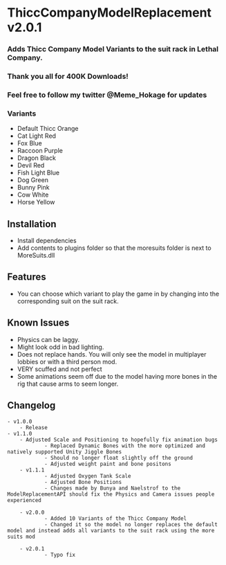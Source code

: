 # ThiccCompanyModelReplacement v2.0.1
### Adds Thicc Company Model Variants to the suit rack in Lethal Company.
### Thank you all for 400K Downloads! 
### Feel free to follow my twitter @Meme_Hokage for updates

### Variants
- Default Thicc Orange 
- Cat Light Red
- Fox Blue
- Raccoon Purple
- Dragon Black
- Devil Red
- Fish Light Blue
- Dog Green
- Bunny Pink
- Cow White
- Horse Yellow


## Installation
- Install dependencies 
- Add contents to plugins folder so that the moresuits folder is next to MoreSuits.dll

## Features
- You can choose which variant to play the game in by changing into the corresponding suit on the suit rack. 
 
## Known Issues
- Physics can be laggy. 
- Might look odd in bad lighting.  
- Does not replace hands. You will only see the model in multiplayer lobbies or with a third person mod. 
- VERY scuffed and not perfect
- Some animations seem off due to the model having more bones in the rig that cause arms to seem longer. 

## Changelog

	- v1.0.0
		- Release
	- v1.1.0
		- Adjusted Scale and Positioning to hopefully fix animation bugs
                - Replaced Dynamic Bones with the more optimized and natively supported Unity Jiggle Bones
                - Should no longer float slightly off the ground
                - Adjusted weight paint and bone positons 
        - v1.1.1
                - Adjusted Oxygen Tank Scale
                - Adjusted Bone Positions
                - Changes made by Bunya and Naelstrof to the ModelReplacementAPI should fix the Physics and Camera issues people experienced

        - v2.0.0
                - Added 10 Variants of the Thicc Company Model
                - Changed it so the model no longer replaces the default model and instead adds all variants to the suit rack using the more suits mod
                
        - v2.0.1
                - Typo fix